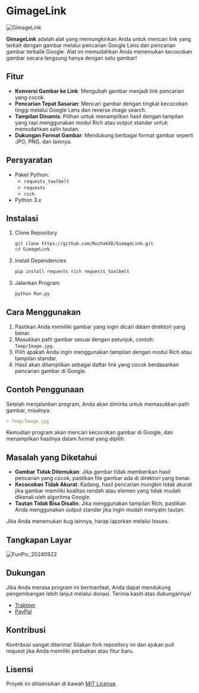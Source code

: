 # GimageLink
![GimageLink](https://github.com/user-attachments/assets/aa1b0215-5416-4646-88c6-5579d3279c39)

**GimageLink** adalah alat yang memungkinkan Anda untuk mencari link yang terkait dengan gambar melalui pencarian Google Lens dan pencarian gambar terbalik Google. Alat ini memudahkan Anda menemukan kecocokan gambar secara langsung hanya dengan satu gambar!

## Fitur
- **Konversi Gambar ke Link**: Mengubah gambar menjadi link pencarian yang cocok.
- **Pencarian Tepat Sasaran**: Mencari gambar dengan tingkat kecocokan tinggi melalui Google Lens dan reverse image search.
- **Tampilan Dinamis**: Pilihan untuk menampilkan hasil dengan tampilan yang rapi menggunakan modul Rich atau output standar untuk memudahkan salin tautan.
- **Dukungan Format Gambar**: Mendukung berbagai format gambar seperti JPG, PNG, dan lainnya.

## Persyaratan
- Paket Python:
    - `requests_toolbelt`
    - `requests`
    - `rich`
- Python 3.x

## Instalasi
1. Clone Repository
    ```bash
    git clone https://github.com/RozhakXD/GimageLink.git
    cd GimageLink
    ```
3. Install Dependencies
    ```bash
    pip install requests rich requests_toolbelt
    ```
4. Jalankan Program
   ```bash
   python Run.py
   ```

## Cara Menggunakan
1. Pastikan Anda memiliki gambar yang ingin dicari dalam direktori yang benar.
2. Masukkan path gambar sesuai dengan petunjuk, contoh: `Temp/Image.jpg`.
3. Pilih apakah Anda ingin menggunakan tampilan dengan modul Rich atau tampilan standar.
4. Hasil akan ditampilkan sebagai daftar link yang cocok berdasarkan pencarian gambar di Google.

## Contoh Penggunaan
Setelah menjalankan program, Anda akan diminta untuk memasukkan path gambar, misalnya:

```markdown
> Temp/Image.jpg
```

Kemudian program akan mencari kecocokan gambar di Google, dan menampilkan hasilnya dalam format yang dipilih.

## Masalah yang Diketahui
- **Gambar Tidak Ditemukan**: Jika gambar tidak memberikan hasil pencarian yang cocok, pastikan file gambar ada di direktori yang benar.
- **Kecocokan Tidak Akurat**: Kadang, hasil pencarian mungkin tidak akurat jika gambar memiliki kualitas rendah atau elemen yang tidak mudah dikenali oleh algoritma Google.
- **Tautan Tidak Bisa Disalin**: Jika menggunakan tampilan Rich, pastikan Anda menggunakan output standar jika ingin mudah menyalin tautan.

Jika Anda menemukan bug lainnya, harap laporkan melalui Issues.

## Tangkapan Layar
![FunPic_20240922](https://github.com/user-attachments/assets/073b152d-f17f-4ae3-b4c4-45b42d5200ab)

## Dukungan
Jika Anda merasa program ini bermanfaat, Anda dapat mendukung pengembangan lebih lanjut melalui donasi. Terima kasih atas dukungannya!

- [Trakteer](https://trakteer.id/rozhak_official/tip)
- [PayPal](https://paypal.me/rozhak9)

## Kontribusi
Kontribusi sangat diterima! Silakan fork repository ini dan ajukan pull request jika Anda memiliki perbaikan atau fitur baru.

## Lisensi
Proyek ini dilisensikan di bawah [MIT License](https://github.com/RozhakXD/GimageLink?tab=MIT-1-ov-file).
